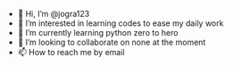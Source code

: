 - 👋 Hi, I’m @jogra123
- 👀 I’m interested in learning codes to ease my daily work
- 🌱 I’m currently learning python zero to hero
- 💞️ I’m looking to collaborate on none at the moment
- 📫 How to reach me by email

<!---
jogra123/jogra123 is a ✨ special ✨ repository because its `README.md` (this file) appears on your GitHub profile.
You can click the Preview link to take a look at your changes.
--->
